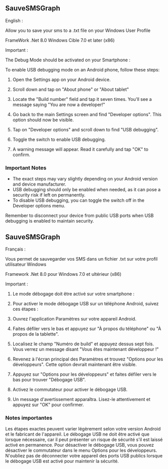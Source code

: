 ## SauveSMSGraph


English : 

Allow you to save your sms to a .txt file 
on your Windows User Profile

FrameWork .Net 8.0
Windows Cible 7.0 et later (x86)

Important :

The Debug Mode should be activated on your Smartphone :


To enable USB debugging mode on an Android phone, follow these steps:

1. Open the Settings app on your Android device.

2. Scroll down and tap on "About phone" or "About tablet"

3. Locate the "Build number" field and tap it seven times. You'll see a message saying "You are now a developer!"

4. Go back to the main Settings screen and find "Developer options". This option should now be visible.

5. Tap on "Developer options" and scroll down to find "USB debugging".

6. Toggle the switch to enable USB debugging.

7. A warning message will appear. Read it carefully and tap "OK" to confirm.

### Important Notes

- The exact steps may vary slightly depending on your Android version and device manufacturer.
- USB debugging should only be enabled when needed, as it can pose a security risk if left on permanently.
- To disable USB debugging, you can toggle the switch off in the Developer options menu.

Remember to disconnect your device from public USB ports when USB debugging is enabled to maintain security.


##





## SauveSMSGraph


Français :

Vous permet de sauvegarder vos SMS dans un fichier .txt sur votre profil utilisateur Windows

Framework .Net 8.0 pour Windows 7.0 et ultérieur (x86)

Important :

1. Le mode débogage doit être activé sur votre smartphone :

2. Pour activer le mode débogage USB sur un téléphone Android, suivez ces étapes :

3. Ouvrez l'application Paramètres sur votre appareil Android.

4. Faites défiler vers le bas et appuyez sur "À propos du téléphone" ou "À propos de la tablette".

5. Localisez le champ "Numéro de build" et appuyez dessus sept fois. Vous verrez un message disant "Vous êtes maintenant développeur !"

6. Revenez à l'écran principal des Paramètres et trouvez "Options pour les développeurs". Cette option devrait maintenant être visible.

7. Appuyez sur "Options pour les développeurs" et faites défiler vers le bas pour trouver "Débogage USB".

8. Activez le commutateur pour activer le débogage USB.

9. Un message d'avertissement apparaîtra. Lisez-le attentivement et appuyez sur "OK" pour confirmer.

### Notes importantes
Les étapes exactes peuvent varier légèrement selon votre version Android et le fabricant de l'appareil.
Le débogage USB ne doit être activé que lorsque nécessaire, car il peut présenter un risque de sécurité s'il est laissé activé en permanence.
Pour désactiver le débogage USB, vous pouvez désactiver le commutateur dans le menu Options pour les développeurs.
N'oubliez pas de déconnecter votre appareil des ports USB publics lorsque le débogage USB est activé pour maintenir la sécurité.


